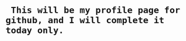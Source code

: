 <code>
<!DOCTYPE html>
<html lang="en">
<head>
    
</head>
<body>
    <h1> This will be my profile page for github, and I will complete it today only.</h1>
</body>
</html>
</code>